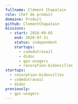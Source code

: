 ```yaml
---
fullname: Clément Chapalain
role: Chef de produit
domaine: Produit
github: ClementChapalain
missions:
  - start: 2018-09-05
    end: 2020-07-31
    status: independent
    startups:
      - codedutravail
      - didoc
      - gps-usagers
      - resorption-bidonvilles
startups:
  - resorption-bidonvilles
  - codedutravail
  - didoc
previously:
  - gps-usagers
---
```

